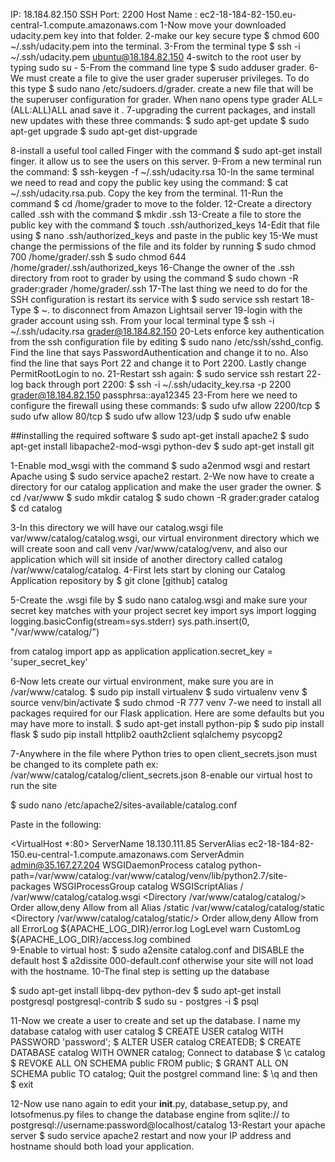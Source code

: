 
IP: 18.184.82.150
SSH Port: 2200
Host Name  : ec2-18-184-82-150.eu-central-1.compute.amazonaws.com
1-Now move your downloaded udacity.pem key into that folder.
2-make our key secure type $ chmod 600 ~/.ssh/udacity.pem into the terminal.
3-From the terminal type $ ssh -i ~/.ssh/udacity.pem ubuntu@18.184.82.150
4-switch to the root user by typing sudo su -
5-From the command line type $ sudo adduser grader.
6-We must create a file to give the user grader superuser privileges. To do this type $ sudo nano /etc/sudoers.d/grader.
 create a new file that will be the superuser configuration for grader. When nano opens type grader ALL=(ALL:ALL)ALL anad save it .
7-upgrading the current packages, and install new updates with these three commands:
     $ sudo apt-get update
     $ sudo apt-get upgrade
     $ sudo apt-get dist-upgrade
     
8-install a useful tool called Finger with the command $ sudo apt-get install finger.
 it allow us to see the users on this server.
9-From a new terminal run the command: $ ssh-keygen -f ~/.ssh/udacity.rsa
10-In the same terminal we need to read and copy the public key using the command: $ cat ~/.ssh/udacity.rsa.pub.
 Copy the key from the terminal.
11-Run the command $ cd /home/grader to move to the folder.
12-Create a directory called .ssh with the command $ mkdir .ssh
13-Create a file to store the public key with the command $ touch .ssh/authorized_keys
14-Edit that file using $ nano .ssh/authorized_keys and paste in the public key
15-We must change the permissions of the file and its folder by running
$ sudo chmod 700 /home/grader/.ssh
$ sudo chmod 644 /home/grader/.ssh/authorized_keys 
16-Change the owner of the .ssh directory from root to grader by using the command $ sudo chown -R grader:grader /home/grader/.ssh
17-The last thing we need to do for the SSH configuration is restart its service with $ sudo service ssh restart
18-Type $ ~. to disconnect from Amazon Lightsail server
19-login with the grader account using ssh. From your local terminal type $ ssh -i ~/.ssh/udacity.rsa grader@18.184.82.150
20-Lets enforce key authentication from the ssh configuration file by editing $ sudo nano /etc/ssh/sshd_config. 
Find the line that says PasswordAuthentication and change it to no.
Also find the line that says Port 22 and change it to Port 2200. Lastly change PermitRootLogin to no.
21-Restart ssh again: $ sudo service ssh restart
22-  log back through port 2200: $ ssh -i ~/.ssh/udacity_key.rsa -p 2200 grader@18.184.82.150
passphrsa::aya12345
23-From here we need to configure the firewall using these commands:
$ sudo ufw allow 2200/tcp
$ sudo ufw allow 80/tcp
$ sudo ufw allow 123/udp
$ sudo ufw enable

##installing the required software
$ sudo apt-get install apache2
$ sudo apt-get install libapache2-mod-wsgi python-dev
$ sudo apt-get install git


1-Enable mod_wsgi with the command $ sudo a2enmod wsgi and restart Apache using $ sudo service apache2 restart.
2-We now have to create a directory for our catalog application and make the user grader the owner.
$ cd /var/www
$ sudo mkdir catalog
$ sudo chown -R grader:grader catalog
$ cd catalog


3-In this directory we will have our catalog.wsgi file var/www/catalog/catalog.wsgi,
 our virtual environment directory which we will create soon and call venv /var/www/catalog/venv,
 and also our application which will sit inside of another directory called catalog /var/www/catalog/catalog.
4-First lets start by cloning our Catalog Application repository by $ git clone [github] catalog

5-Create the .wsgi file by $ sudo nano catalog.wsgi and make sure your secret key matches with your project secret key
import sys
import logging
logging.basicConfig(stream=sys.stderr)
sys.path.insert(0, "/var/www/catalog/")

from catalog import app as application
application.secret_key = 'super_secret_key'


6-Now lets create our virtual environment, make sure you are in /var/www/catalog.
$ sudo pip install virtualenv
$ sudo virtualenv venv
$ source venv/bin/activate
$ sudo chmod -R 777 venv
7-we need to install all packages required for our Flask application. Here are some defaults but you may have more to install.
$ sudo apt-get install python-pip
$ sudo pip install flask
$ sudo pip install httplib2 oauth2client sqlalchemy psycopg2 

7-Anywhere in the file where Python tries to open client_secrets.json must be changed to its complete path ex: /var/www/catalog/catalog/client_secrets.json
8-enable our virtual host to run the site

$ sudo nano /etc/apache2/sites-available/catalog.conf

Paste in the following:

<VirtualHost *:80>
    ServerName 18.130.111.85
    ServerAlias ec2-18-184-82-150.eu-central-1.compute.amazonaws.com
    ServerAdmin admin@35.167.27.204
    WSGIDaemonProcess catalog python-path=/var/www/catalog:/var/www/catalog/venv/lib/python2.7/site-packages
    WSGIProcessGroup catalog
    WSGIScriptAlias / /var/www/catalog/catalog.wsgi
    <Directory /var/www/catalog/catalog/>
        Order allow,deny
        Allow from all
    </Directory>
    Alias /static /var/www/catalog/catalog/static
    <Directory /var/www/catalog/catalog/static/>
        Order allow,deny
        Allow from all
    </Directory>
    ErrorLog ${APACHE_LOG_DIR}/error.log
    LogLevel warn
    CustomLog ${APACHE_LOG_DIR}/access.log combined
</VirtualHost>      
9-Enable to virtual host: $ sudo a2ensite catalog.conf and DISABLE the default host $ a2dissite 000-default.conf otherwise your site will not load with the hostname.
10-The final step is setting up the database

$ sudo apt-get install libpq-dev python-dev
$ sudo apt-get install postgresql postgresql-contrib
$ sudo su - postgres -i
$ psql

11-Now we create a user to create and set up the database. I name my database catalog with user catalog
$ CREATE USER catalog WITH PASSWORD 'password';
$ ALTER USER catalog CREATEDB;
$ CREATE DATABASE catalog WITH OWNER catalog;
Connect to database $ \c catalog
$ REVOKE ALL ON SCHEMA public FROM public;
$ GRANT ALL ON SCHEMA public TO catalog;
Quit the postgrel command line: $ \q and then $ exit


12-Now use nano again to edit your __init__.py, database_setup.py, and lotsofmenus.py files to change the database engine
 from sqlite:// to postgresql://username:password@localhost/catalog
13-Restart your apache server $ sudo service apache2 restart and now your IP address and hostname should both load your application. 